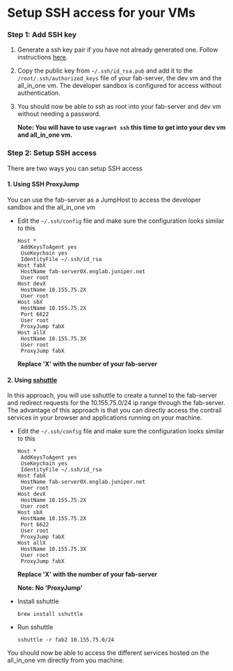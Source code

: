 Setup SSH access for your VMs
=============================

### Step 1: Add SSH key
1. Generate a ssh key pair if you have not already generated one. Follow instructions [here](https://help.github.com/articles/generating-a-new-ssh-key-and-adding-it-to-the-ssh-agent/#generating-a-new-ssh-key).
2. Copy the public key from `~/.ssh/id_rsa.pub` and add it to the `/root/.ssh/authorized_keys` file of your fab-server, the dev vm and the all_in_one vm. The developer sandbox is configured for access without authentication.
3. You should now be able to ssh as root into your fab-server and dev vm without needing a password.

    **Note: You will have to use `vagrant ssh` this time to get into your dev vm and all_in_one vm.**

### Step 2: Setup SSH access
There are two ways you can setup SSH access

#### 1. Using SSH ProxyJump
You can use the fab-server as a JumpHost to access the developer sandbox and the all_in_one vm

- Edit the `~/.ssh/config` file and make sure the configuration looks similar to this
   ```
   Host *
    AddKeysToAgent yes
    UseKeychain yes
    IdentityFile ~/.ssh/id_rsa
   Host fabX
    HostName fab-server0X.englab.juniper.net
    User root
   Host devX
    HostName 10.155.75.2X
    User root
   Host sbX
    HostName 10.155.75.2X
    Port 6622
    User root
    ProxyJump fabX
   Host allX
    HostName 10.155.75.3X
    User root
    ProxyJump fabX
   ```

     **Replace 'X' with the number of your fab-server**

#### 2. Using [sshuttle](https://github.com/sshuttle/sshuttle)
In this approach, you will use sshuttle to create a tunnel to the fab-server and redirect requests for the 10.155.75.0/24 ip range through the fab-server.
The advantage of this approach is that you can directly access the contrail services in your browser and applications running on your machine.

- Edit the `~/.ssh/config` file and make sure the configuration looks similar to this
   ```
   Host *
    AddKeysToAgent yes
    UseKeychain yes
    IdentityFile ~/.ssh/id_rsa
   Host fabX
    HostName fab-server0X.englab.juniper.net
    User root
   Host devX
    HostName 10.155.75.2X
    User root
   Host sbX
    HostName 10.155.75.2X
    Port 6622
    User root
    ProxyJump fabX
   Host allX
    HostName 10.155.75.3X
    User root
    ProxyJump fabX
   ```

     **Replace 'X' with the number of your fab-server**

     **Note: No 'ProxyJump'**

- Install sshuttle

   `brew install sshuttle`

- Run sshuttle

   `sshuttle -r fab2 10.155.75.0/24`

You should now be able to access the different services hosted on the all_in_one vm directly from you machine.

